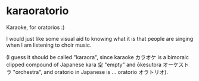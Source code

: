 # karaoratorio
Karaoke, for oratorios :)

I would just like some visual aid to knowing what it is that people are singing when I am listening to choir music.

(I guess it should be called "karaora", since karaoke カラオケ is a bimoraic clipped compound of Japanese kara 空 "empty" and ōkesutora オーケストラ "orchestra", and oratorio in Japanese is ... oratorio オラトリオ).
